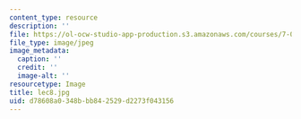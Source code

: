 ```yaml
---
content_type: resource
description: ''
file: https://ol-ocw-studio-app-production.s3.amazonaws.com/courses/7-014-introductory-biology-spring-2005/d78608a0348bbb842529d2273f043156_lec8.jpg
file_type: image/jpeg
image_metadata:
  caption: ''
  credit: ''
  image-alt: ''
resourcetype: Image
title: lec8.jpg
uid: d78608a0-348b-bb84-2529-d2273f043156
---
```

